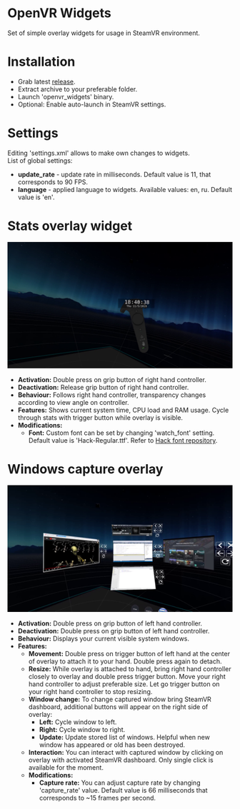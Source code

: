 # OpenVR Widgets
Set of simple overlay widgets for usage in SteamVR environment.

# Installation
* Grab latest [release](../../releases/latest).
* Extract archive to your preferable folder.
* Launch 'openvr_widgets' binary.
* Optional: Enable auto-launch in SteamVR settings.

# Settings
Editing 'settings.xml' allows to make own changes to widgets.  
List of global settings:
* **update_rate** - update rate in milliseconds. Default value is 11, that corresponds to 90 FPS.
* **language** - applied language to widgets. Available values: en, ru. Default value is 'en'.

# Stats overlay widget
![](./.github/img_01.png)
* **Activation:** Double press on grip button of right hand controller.
* **Deactivation:** Release grip button of right hand controller.
* **Behaviour:** Follows right hand controller, transparency changes according to view angle on controller.
* **Features:** Shows current system time, CPU load and RAM usage. Cycle through stats with trigger button while overlay is visible.
* **Modifications:**
  * **Font:** Custom font can be set by changing 'watch_font' setting. Default value is 'Hack-Regular.ttf'. Refer to [Hack font repository](../../../../source-foundry/Hack).
  
# Windows capture overlay
![](./.github/img_02.png)
* **Activation:** Double press on grip button of left hand controller.
* **Deactivation:** Double press on grip button of left hand controller.
* **Behaviour:** Displays your current visible system windows.
* **Features:**
  * **Movement:** Double press on trigger button of left hand at the center of overlay to attach it to your hand. Double press again to detach.
  * **Resize:** While overlay is attached to hand, bring right hand controller closely to overlay and double press trigger button. Move your right hand controller to adjust preferable size. Let go trigger button on your right hand controller to stop resizing.
  * **Window change:** To change captured window bring SteamVR dashboard, additional buttons will appear on the right side of overlay:
    * **Left:** Cycle window to left.
    * **Right:** Cycle window to right.
    * **Update:** Update stored list of windows. Helpful when new window has appeared or old has been destroyed.
  * **Interaction:** You can interact with captured window by clicking on overlay with activated SteamVR dashboard. Only single click is available for the moment.
  * **Modifications:**
    * **Capture rate:** You can adjust capture rate by changing 'capture_rate' value. Default value is 66 milliseconds that corresponds to ~15 frames per second.
